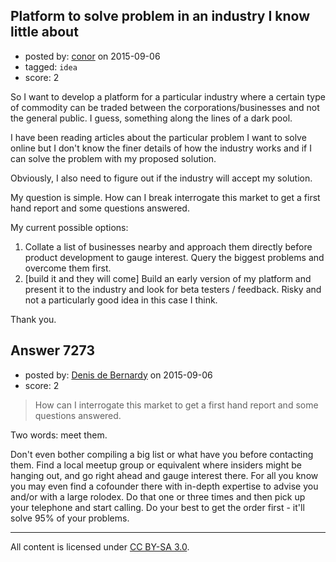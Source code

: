 ## Platform to solve problem in an industry I know little about

- posted by: [conor](https://stackexchange.com/users/79739/conor) on 2015-09-06
- tagged: `idea`
- score: 2

So I want to develop a platform for a particular industry where a certain type of commodity can be traded between the corporations/businesses and not the general public. I guess, something along the lines of a dark pool.

I have been reading articles about the particular problem I want to solve online but I don't know the finer details of how the industry works and if I can solve the problem with my proposed solution.

Obviously, I also need to figure out if the industry will accept my solution.

My question is simple. How can I break interrogate this market to get a first hand report and some questions answered.

My current possible options:

 1. Collate a list of businesses nearby and approach them directly before product development to gauge interest. Query the biggest problems and overcome them first.
 2. [build it and they will come] Build an early version of my platform and present it to the industry and look for beta testers / feedback. Risky and not a particularly good idea in this case I think.

Thank you.


## Answer 7273

- posted by: [Denis de Bernardy](https://stackexchange.com/users/182468/denis-de-bernardy) on 2015-09-06
- score: 2

> How can I interrogate this market to get a first hand report and some questions answered.

Two words: meet them.

Don't even bother compiling a big list or what have you before contacting them. Find a local meetup group or equivalent where insiders might be hanging out, and go right ahead and gauge interest there. For all you know you may even find a cofounder there with in-depth expertise to advise you and/or with a large rolodex. Do that one or three times and then pick up your telephone and start calling. Do your best to get the order first - it'll solve 95% of your problems.



---

All content is licensed under [CC BY-SA 3.0](https://creativecommons.org/licenses/by-sa/3.0/).
